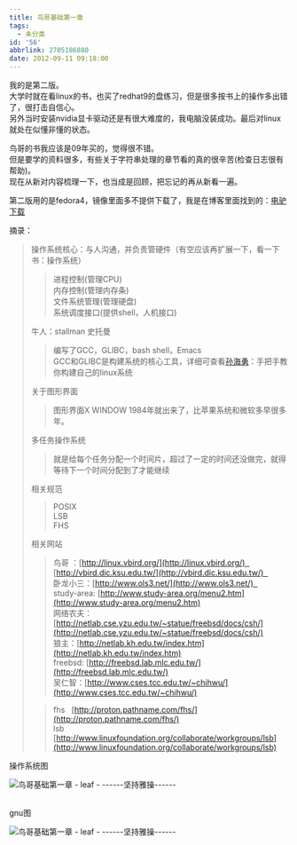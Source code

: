 ```yaml
---
title: 鸟哥基础第一章
tags:
  - 未分类
id: '56'
abbrlink: 2705186880
date: 2012-09-11 09:18:00
---
```


我的是第二版。  
大学时就在看linux的书，也买了redhat9的盘练习，但是很多按书上的操作多出错了，很打击自信心。  
另外当时安装nvidia显卡驱动还是有很大难度的，我电脑没装成功。最后对linux就处在似懂非懂的状态。  
  
鸟哥的书我应该是09年买的，觉得很不错。  
但是要学的资料很多，有些关于字符串处理的章节看的真的很辛苦(检查日志很有帮助)。  
现在从新对内容梳理一下，也当成是回顾，把忘记的再从新看一遍。  
  
第二版用的是fedora4，镜像里面多不提供下载了，我是在博客里面找到的：[电驴下载](http://qsvren.blog.163.com/blog/static/35074567200931680023/)  
  
  
摘录：  

> 操作系统核心：与人沟通，并负责管硬件（有空应该再扩展一下，看一下书：操作系统）  
> 
> > 进程控制(管理CPU)  
> > 内存控制(管理内存条)  
> > 文件系统管理(管理硬盘)  
> > 系统调度接口(提供shell，人机接口)  
> 
>   
> 牛人：stallman 史托曼  
> 
> > 编写了GCC，GLIBC，bash shell，Emacs  
> > GCC和GLIBC是构建系统的核心工具，详细可查看[孙海勇](http://blog.chinaunix.net/uid/436750.html)：手把手教你构建自己的linux系统  
> 
>   
> 关于图形界面  
> 
> > 图形界面X WINDOW 1984年就出来了，比苹果系统和微软多早很多年。  
> >   
> 
> 多任务操作系统  
> 
> > 就是给每个任务分配一个时间片，超过了一定的时间还没做完，就得等待下一个时间分配到了才能继续  
> 
>   
> 相关规范  
> 
> > POSIX  
> > LSB  
> > FHS  
> >   
> 
> 相关网站  
> 
> > 鸟哥 ：[http://linux.vbird.org/](http://linux.vbird.org/)   [http://vbird.dic.ksu.edu.tw/](http://vbird.dic.ksu.edu.tw/)    
> > 卧龙小三：[http://www.ols3.net/](http://www.ols3.net/)    
> > study-area: [http://www.study-area.org/menu2.htm](http://www.study-area.org/menu2.htm)  
> > 网络农夫： [http://netlab.cse.yzu.edu.tw/~statue/freebsd/docs/csh/](http://netlab.cse.yzu.edu.tw/~statue/freebsd/docs/csh/)  
> > 狼主：[http://netlab.kh.edu.tw/index.htm](http://netlab.kh.edu.tw/index.htm)  
> > freebsd: [http://freebsd.lab.mlc.edu.tw/](http://freebsd.lab.mlc.edu.tw/)  
> > 吴仁智：[http://www.cses.tcc.edu.tw/~chihwu/](http://www.cses.tcc.edu.tw/~chihwu/)
> 
> > fhs   [http://proton.pathname.com/fhs/](http://proton.pathname.com/fhs/)  
> > lsb   [http://www.linuxfoundation.org/collaborate/workgroups/lsb](http://www.linuxfoundation.org/collaborate/workgroups/lsb)
> 
>   

操作系统图  

![鸟哥基础第一章 - leaf - ------坚持雅操------](http://img6.ph.126.net/0flk9hftHx4kLXZGKkCkfw==/3083839844859752236.jpg "鸟哥基础第一章 - leaf - ------坚持雅操------")

   
gnu图  

![鸟哥基础第一章 - leaf - ------坚持雅操------](http://img5.ph.126.net/-lbQFx2sOoC0wiJrGL8RvQ==/2604206484544799405.jpg "鸟哥基础第一章 - leaf - ------坚持雅操------")